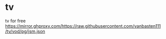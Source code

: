 # tv
tv for free
https://mirror.ghproxy.com/https://raw.githubusercontent.com/vanbasten111/tv/vod/pg/jsm.json
